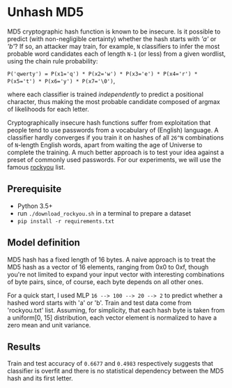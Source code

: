 # Unhash MD5

MD5 cryptographic hash function is known to be insecure. Is it possible to predict (with non-negligible certainty) whether the hash starts with _'a'_ or _'b'_? If so, an attacker may train, for example, `N` classifiers to infer the most probable word candidates each of length `N-1` (or less) from a given wordlist, using the chain rule probability:

```P('qwerty') = P(x1='q') * P(x2='w') * P(x3='e') * P(x4='r') * P(x5='t') * P(x6='y') * P(x7='\0')```,

where each classifier is trained _independently_ to predict a positional character, thus making the most probable candidate composed of argmax of likelihoods for each letter.

Cryptographically insecure hash functions suffer from exploitation that people tend to use passwords from a vocabulary of (English) language. A classifier hardly converges if you train it on hashes of all `26^N` combinations of `N`-length English words, apart from waiting the age of Universe to complete the training. A much better approach is to test your idea against a preset of commonly used passwords. For our experiments, we will use the famous [rockyou](http://skullsecurity.org/wiki/index.php/passwords) list.

## Prerequisite

* Python 3.5+
* run `./download_rockyou.sh` in a terminal to prepare a dataset
* `pip install -r requirements.txt`

## Model definition

MD5 hash has a fixed length of 16 bytes. A naive approach is to treat the MD5 hash as a vector of 16 elements, ranging from 0x0 to 0xf, though you're not limited to expand your input vector with interesting combinations of byte pairs, since, of course, each byte depends on all other ones.

For a quick start, I used MLP `16 --> 100 --> 20 --> 2` to predict whether a hashed word starts with 'a' or 'b'. Train and test data come from 'rockyou.txt' list. Assuming, for simplicity, that each hash byte is taken from a uniform\[0, 15] distribution, each vector element is normalized to have a zero mean and unit variance.

## Results

Train and test accuracy of `0.6677` and `0.4983` respectively suggests that classifier is overfit and there is no statistical dependency between the MD5 hash and its first letter.